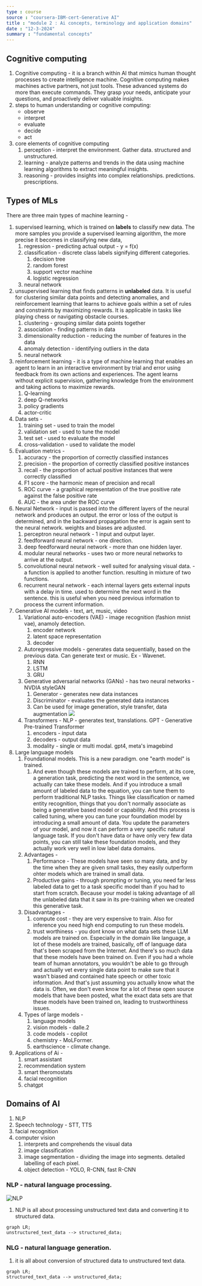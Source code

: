 ```yaml
---
type : course 
source : "coursera-IBM-cert-Generative AI"
title : "module 2 : Ai concepts, terminology and application domains"
date : "12-3-2024"
summary : "fundamental concepts"
---
```


## Cognitive computing

1. Cognitive computing - it is a branch within AI that mimics human thought processes to create intelligence machine. Cognitive computing makes machines active partners, not just tools. These advanced systems do more than execute commands. They grasp your needs, anticipate your questions, and proactively deliver valuable insights.
2. steps to human understanding or cognitive computing:
    - observe
    - interpret
    - evaluate
    - decide
    - act
3. core elements of cognitive computing 
   1. perception - interpret the environment. Gather data. structured and unstructured. 
   2. learning - analyze patterns and trends in the data using machine learning algorithms to extract meaningful insights. 
   3. reasoning - provides insights into complex relationships. predictions. prescriptions. 

## Types of MLs

There are three main types of machine learning - 

1. supervised learning, which is trained on **labels** to classify new data. The more samples you provide a supervised learning algorithm, the more precise it becomes in classifying new data, 
   1. regression - predicting actual output - y = f(x)
   2. classification - discrete class labels signifying different categories.
      1. decision tree
      2. random forest
      3. support vector machine
      4. logistic regression
   3. neural network 
2. unsupervised learning that finds patterns in **unlabeled** data. It is useful for clustering similar data points and detecting anomalies, and reinforcement learning that learns to achieve goals within a set of rules and constraints by maximizing rewards. It is applicable in tasks like playing chess or navigating obstacle courses.
   1. clustering - grouping similar data points together
   2. association - finding patterns in data
   3. dimensionality reduction - reducing the number of features in the data
   4. anomaly detection - identifying outliers in the data
   5. neural network
3. reinforcement learning - it is a type of machine learning that enables an agent to learn in an interactive environment by trial and error using feedback from its own actions and experiences. The agent learns without explicit supervision, gathering knowledge from the environment and taking actions to maximize rewards. 
   1. Q-learning
   2. deep Q-networks
   3. policy gradients
   4. actor-critic
4. Data sets - 
   1. training set - used to train the model
   2. validation set - used to tune the model
   3. test set - used to evaluate the model
   4. cross-validation - used to validate the model
5. Evaluation metrics - 
   1. accuracy - the proportion of correctly classified instances
   2. precision - the proportion of correctly classified positive instances
   3. recall - the proportion of actual positive instances that were correctly classified
   4. F1 score - the harmonic mean of precision and recall
   5. ROC curve - a graphical representation of the true positive rate against the false positive rate
   6. AUC - the area under the ROC curve
6. Neural Network - input is passed into the different layers of the neural network and produces an output. the error or loss of the output is determined, and in the backward propagation the error is again sent to the neural network. weights and biases are adjusted. 
   1. perceptron neural network - 1 input and output layer.
   2. feedforward neural network - one direction.
   3. deep feedforward neural network - more than one hidden layer.
   4. modular neural networks - uses two or more neural networks to arrive at the output.
   5. convolutional neural network - well suited for analysing visual data. - a function is applied to another function. resulting in mixture of two functions.
   6. recurrent neural network - each internal layers gets external inputs with a delay in time. used to determine the next word in the sentence. this is useful when you need previous information to process the current information.
7. Generative AI models - text, art, music, video
   1. Variational auto-encoders (VAE) - image recognition (fashion mnist vae), anamoly detection.
      1. encoder network
      2. latent space representation
      3. decoder
   2. Autoregressive models - generates data sequentially, based on the previous data. Can generate text or music. Ex - Wavenet. 
      1. RNN
      2. LSTM
      3. GRU
   3. Generative adversarial networks (GANs) - has two neural networks - NVDIA styleGAN
      1. Generator - generates new data instances
      2. Discriminator - evaluates the generated data instances
      3. Can be used for image generation, style transfer, data augmentation 
      ![](../../../../images/gan.png)
   4. Transformers - NLP - generates text, translations. GPT - Generative Pre-trained Transformer
      1. encoders - input data
      2. decoders - output data
      3. modality - single or multi modal. gpt4, meta's imagebind
8. Large language models 
   1. Foundational models. This is a new paradigm. one "earth model" is trained. 
      1. And even though these models are trained to perform, at its core, a generation task, predicting the next word in the sentence, we actually can take these models. And if you introduce a small amount of labeled data to the equation, you can tune them to perform traditional NLP tasks. Things like classification or named entity recognition, things that you don't normally associate as being a generative based model or capability. And this process is called tuning, where you can tune your foundation model by introducing a small amount of data. You update the parameters of your model, and now it can perform a very specific natural language task. If you don't have data or have only very few data points, you can still take these foundation models, and they actually work very well in low label data domains.
   2. Advantages - 
      1. Performance - These models have seen so many data, and by the time when they are given small tasks, they easily outperform ohter models which are trained in small data. 
      2. Productive gains - through prompting or tuning, you need far less labeled data to get to a task specific model than if you had to start from scratch. Because your model is taking advantage of all the unlabeled data that it saw in its pre-training when we created this generative task. 
   3. Disadvantages - 
      1. compute cost - they are very expensive to train. Also for inference you need high end computing to run these models. 
      2. trust worthiness - you dont know on what data sets these LLM models are trained on. Especially in the domain like language, a lot of these models are trained, basically, off of language data that's been scraped from the Internet. And there's so much data that these models have been trained on. Even if you had a whole team of human annotators, you wouldn't be able to go through and actually vet every single data point to make sure that it wasn't biased and contained hate speech or other toxic information. And that's just assuming you actually know what the data is. Often, we don't even know for a lot of these open source models that have been posted, what the exact data sets are that these models have been trained on, leading to trustworthiness issues.
   4. Types of large models - 
      1. language models
      2. vision models - dalle.2
      3. code models - copilot
      4. chemistry - MoLFormer. 
      5. earthscience - climate change.
9. Applications of Ai -
   1. smart assistant
   2. recommendation system
   3. smart theromostats
   4. facial recognition
   5. chatgpt
   
## Domains of AI 
1. NLP 
2. Speech technology - STT, TTS
3. facial recognition
4. computer vision
   1. interprets and comprehends the visual data
   2. image classification
   3. image segmentation - dividing the image into segments. detailed labelling of each pixel.
   4. object detection - YOLO, R-CNN, fast R-CNN 

### NLP - natural language processing.

![NLP](../../../../images/ibm-genai/nlp.png)

1. NLP is all about processing unstructured text data and converting it to structured data.

```mermaid
graph LR;
unstructured_text_data --> structured_data;
```

### NLG - natural language generation.

1. it is all about conversion of structured data to unstructured text data.

```mermaid
graph LR;
structured_text_data --> unstructured_data;
```
